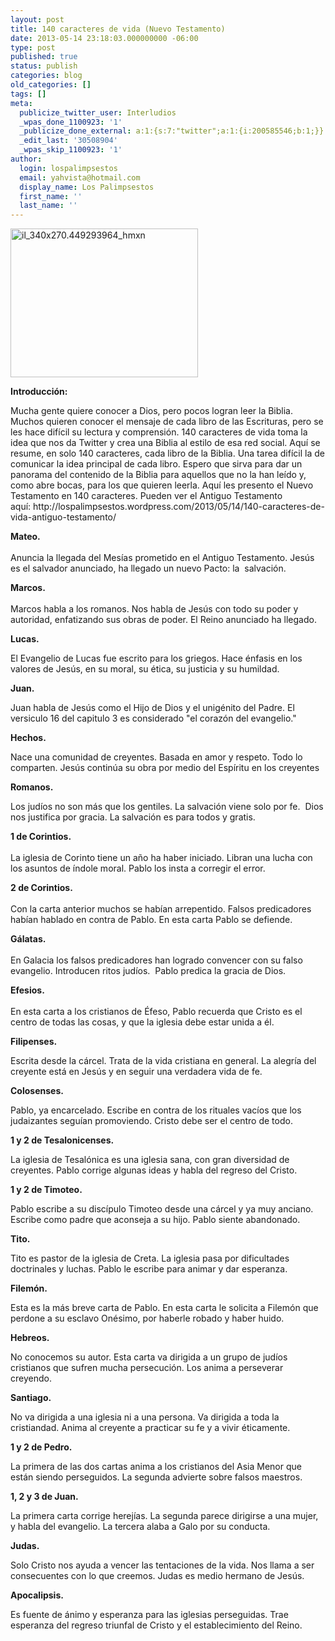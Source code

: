 ```yaml
---
layout: post
title: 140 caracteres de vida (Nuevo Testamento)
date: 2013-05-14 23:18:03.000000000 -06:00
type: post
published: true
status: publish
categories: blog
old_categories: []
tags: []
meta:
  publicize_twitter_user: Interludios
  _wpas_done_1100923: '1'
  _publicize_done_external: a:1:{s:7:"twitter";a:1:{i:200585546;b:1;}}
  _edit_last: '30508904'
  _wpas_skip_1100923: '1'
author:
  login: lospalimpsestos
  email: yahvista@hotmail.com
  display_name: Los Palimpsestos
  first_name: ''
  last_name: ''
---
```

<p><a href="http://lospalimpsestos.files.wordpress.com/2013/05/il_340x270-449293964_hmxn.jpg"><img class="size-medium wp-image-1311 aligncenter" alt="il_340x270.449293964_hmxn" src="{{ site.baseurl }}/assets/il_340x270-449293964_hmxn.jpg" width="300" height="238" /></a></p>
<p><strong>Introducción: </strong></p>
<p>Mucha gente quiere conocer a Dios, pero pocos logran leer la Biblia. Muchos quieren conocer el mensaje de cada libro de las Escrituras, pero se les hace difícil su lectura y comprensión. 140 caracteres de vida toma la idea que nos da Twitter y crea una Biblia al estilo de esa red social. Aquí se resume, en solo 140 caracteres, cada libro de la Biblia. Una tarea difícil la de comunicar la idea principal de cada libro. Espero que sirva para dar un panorama del contenido de la Biblia para aquellos que no la han leído y, como abre bocas, para los que quieren leerla. Aquí les presento el Nuevo Testamento en 140 caracteres. Pueden ver el Antiguo Testamento aquí: http://lospalimpsestos.wordpress.com/2013/05/14/140-caracteres-de-vida-antiguo-testamento/</p>
<p><b>Mateo.<br />
</b><br />
Anuncia la llegada del Mesías prometido en el Antiguo Testamento. Jesús es el salvador anunciado, ha llegado un nuevo Pacto: la  salvación.</p>
<p><b>Marcos.<br />
</b><br />
Marcos habla a los romanos. Nos habla de Jesús con todo su poder y autoridad, enfatizando sus obras de poder. El Reino anunciado ha llegado.</p>
<p><b>Lucas. </b></p>
<p>El Evangelio de Lucas fue escrito para los griegos. Hace énfasis en los valores de Jesús, en su moral, su ética, su justicia y su humildad.</p>
<p><b>Juan. </b></p>
<p>Juan habla de Jesús como el Hijo de Dios y el unigénito del Padre. El versiculo 16 del capitulo 3 es considerado "el corazón del evangelio."</p>
<p><b>Hechos. </b></p>
<p>Nace una comunidad de creyentes. Basada en amor y respeto. Todo lo comparten. Jesús continúa su obra por medio del Espíritu en los creyentes</p>
<p><b>Romanos. </b></p>
<p>Los judíos no son más que los gentiles. La salvación viene solo por fe.  Dios nos justifica por gracia. La salvación es para todos y gratis.</p>
<p><b>1 de Corintios.<br />
</b><br />
La iglesia de Corinto tiene un año ha haber iniciado. Libran una lucha con los asuntos de índole moral. Pablo los insta a corregir el error.</p>
<p><b>2 de Corintios.<br />
</b><br />
Con la carta anterior muchos se habían arrepentido. Falsos predicadores habían hablado en contra de Pablo. En esta carta Pablo se defiende.</p>
<p><b>Gálatas.<br />
</b><br />
En Galacia los falsos predicadores han logrado convencer con su falso evangelio. Introducen ritos judíos.  Pablo predica la gracia de Dios.</p>
<p><b>Efesios.<br />
</b><br />
En esta carta a los cristianos de Éfeso, Pablo recuerda que Cristo es el centro de todas las cosas, y que la iglesia debe estar unida a él.</p>
<p><b>Filipenses. </b></p>
<p>Escrita desde la cárcel. Trata de la vida cristiana en general. La alegría del creyente está en Jesús y en seguir una verdadera vida de fe.</p>
<p><b>Colosenses. </b></p>
<p>Pablo, ya encarcelado. Escribe en contra de los rituales vacíos que los judaizantes seguían promoviendo. Cristo debe ser el centro de todo.</p>
<p><b>1 y 2 de Tesalonicenses. </b></p>
<p>La iglesia de Tesalónica es una iglesia sana, con gran diversidad de creyentes. Pablo corrige algunas ideas y habla del regreso del Cristo.</p>
<p><b>1 y 2 de Timoteo. </b></p>
<p>Pablo escribe a su discípulo Timoteo desde una cárcel y ya muy anciano. Escribe como padre que aconseja a su hijo. Pablo siente abandonado.</p>
<p><b>Tito. </b></p>
<p>Tito es pastor de la iglesia de Creta. La iglesia pasa por dificultades doctrinales y luchas. Pablo le escribe para animar y dar esperanza.</p>
<p><b>Filemón. </b></p>
<p>Esta es la más breve carta de Pablo. En esta carta le solicita a Filemón que perdone a su esclavo Onésimo, por haberle robado y haber huido.</p>
<p><b>Hebreos. </b></p>
<p><b></b>No conocemos su autor. Esta carta va dirigida a un grupo de judíos cristianos que sufren mucha persecución. Los anima a perseverar creyendo.</p>
<p><b>Santiago.<br />
</b></p>
<p>No va dirigida a una iglesia ni a una persona. Va dirigida a toda la cristiandad. Anima al creyente a practicar su fe y a vivir éticamente.</p>
<p><b>1 y 2 de Pedro. </b></p>
<p>La primera de las dos cartas anima a los cristianos del Asia Menor que están siendo perseguidos. La segunda advierte sobre falsos maestros.</p>
<p><b>1, 2 y 3 de Juan. </b></p>
<p>La primera carta corrige herejías. La segunda parece dirigirse a una mujer, y habla del evangelio. La tercera alaba a Galo por su conducta.</p>
<p><b>Judas.<br />
</b></p>
<p>Solo Cristo nos ayuda a vencer las tentaciones de la vida. Nos llama a ser consecuentes con lo que creemos. Judas es medio hermano de Jesús.</p>
<p><b>Apocalipsis.<br />
</b></p>
<p>Es fuente de ánimo y esperanza para las iglesias perseguidas. Trae esperanza del regreso triunfal de Cristo y el establecimiento del Reino.</p>
